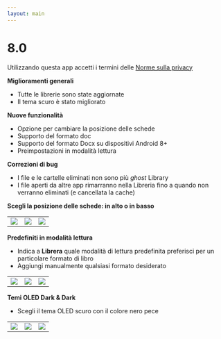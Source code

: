 ```yaml
---
layout: main
---
```


# 8.0

Utilizzando questa app accetti i termini delle [Norme sulla privacy](/PrivacyPolicy/it)

**Miglioramenti generali**

* Tutte le librerie sono state aggiornate
* Il tema scuro è stato migliorato

**Nuove funzionalità**

* Opzione per cambiare la posizione delle schede
* Supporto del formato doc
* Supporto del formato Docx su dispositivi Android 8+
* Preimpostazioni in modalità lettura

**Correzioni di bug**

* I file e le cartelle eliminati non sono più _ghost_ Library
* I file aperti da altre app rimarranno nella Libreria fino a quando non verranno eliminati (e cancellata la cache)

**Scegli la posizione delle schede: in alto o in basso**

||||
|-|-|-|
|![](2.png)|![](3.png)|![](1.png)|

**Predefiniti in modalità lettura**

* Indica a **Librera** quale modalità di lettura predefinita preferisci per un particolare formato di libro
* Aggiungi manualmente qualsiasi formato desiderato

||||
|-|-|-|
|![](4.png)|![](5.png)|![](6.png)|

**Temi OLED Dark &amp; Dark**

* Scegli il tema OLED scuro con il colore nero pece

||||
|-|-|-|
|![](9.png)|![](8.png)|![](7.png)|

